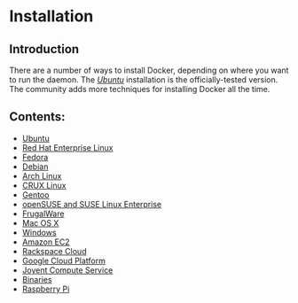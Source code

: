 # Installation

## Introduction

There are a number of ways to install Docker, depending on where you
want to run the daemon. The [*Ubuntu*](ubuntulinux/#ubuntu-linux)
installation is the officially-tested version. The community adds more
techniques for installing Docker all the time.

## Contents:

 - [Ubuntu](ubuntulinux/)
 - [Red Hat Enterprise Linux](rhel/)
 - [Fedora](fedora/)
 - [Debian](debian/)
 - [Arch Linux](archlinux/)
 - [CRUX Linux](cruxlinux/)
 - [Gentoo](gentoolinux/)
 - [openSUSE and SUSE Linux Enterprise](SUSE/)
 - [FrugalWare](frugalware/)
 - [Mac OS X](mac/)
 - [Windows](windows/)
 - [Amazon EC2](amazon/)
 - [Rackspace Cloud](rackspace/)
 - [Google Cloud Platform](google/)
 - [Joyent Compute Service](joyent/)
 - [Binaries](binaries/)
 - [Raspberry Pi](raspberrypi/)
